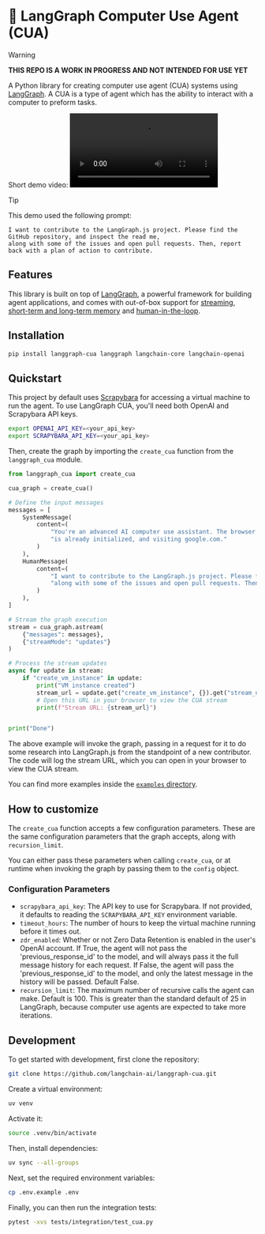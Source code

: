 # 🤖 LangGraph Computer Use Agent (CUA)

> [!WARNING]
> **THIS REPO IS A WORK IN PROGRESS AND NOT INTENDED FOR USE YET**

A Python library for creating computer use agent (CUA) systems using [LangGraph](https://github.com/langchain-ai/langgraph). A CUA is a type of agent which has the ability to interact with a computer to preform tasks.

Short demo video:
<video src="https://github.com/user-attachments/assets/7fd0ab05-fecc-46f5-961b-6624cb254ac2" controls></video>

> [!TIP]
> This demo used the following prompt:
> ```
> I want to contribute to the LangGraph.js project. Please find the GitHub repository, and inspect the read me,
> along with some of the issues and open pull requests. Then, report back with a plan of action to contribute.
> ```

## Features

This library is built on top of [LangGraph](https://github.com/langchain-ai/langgraph), a powerful framework for building agent applications, and comes with out-of-box support for [streaming](https://langchain-ai.github.io/langgraph/how-tos/#streaming), [short-term and long-term memory](https://langchain-ai.github.io/langgraph/concepts/memory/) and [human-in-the-loop](https://langchain-ai.github.io/langgraph/concepts/human_in_the_loop/).

## Installation

```bash
pip install langgraph-cua langgraph langchain-core langchain-openai
```

## Quickstart

This project by default uses [Scrapybara](https://scrapybara.com/) for accessing a virtual machine to run the agent. To use LangGraph CUA, you'll need both OpenAI and Scrapybara API keys.

```bash
export OPENAI_API_KEY=<your_api_key>
export SCRAPYBARA_API_KEY=<your_api_key>
```

Then, create the graph by importing the `create_cua` function from the `langgraph_cua` module.

```python
from langgraph_cua import create_cua

cua_graph = create_cua()

# Define the input messages
messages = [
    SystemMessage(
        content=(
            "You're an advanced AI computer use assistant. The browser you are using "
            "is already initialized, and visiting google.com."
        )
    ),
    HumanMessage(
        content=(
            "I want to contribute to the LangGraph.js project. Please find the GitHub repository, and inspect the read me, "
            "along with some of the issues and open pull requests. Then, report back with a plan of action to contribute."
        )
    ),
]

# Stream the graph execution
stream = cua_graph.astream(
    {"messages": messages},
    {"streamMode": "updates"}
)

# Process the stream updates
async for update in stream:
    if "create_vm_instance" in update:
        print("VM instance created")
        stream_url = update.get("create_vm_instance", {}).get("stream_url")
        # Open this URL in your browser to view the CUA stream
        print(f"Stream URL: {stream_url}")


print("Done")
```

The above example will invoke the graph, passing in a request for it to do some research into LangGraph.js from the standpoint of a new contributor. The code will log the stream URL, which you can open in your browser to view the CUA stream.

You can find more examples inside the [`examples` directory](./examples/).

## How to customize

The `create_cua` function accepts a few configuration parameters. These are the same configuration parameters that the graph accepts, along with `recursion_limit`.

You can either pass these parameters when calling `create_cua`, or at runtime when invoking the graph by passing them to the `config` object.

### Configuration Parameters

- `scrapybara_api_key`: The API key to use for Scrapybara. If not provided, it defaults to reading the
    `SCRAPYBARA_API_KEY` environment variable.
- `timeout_hours`: The number of hours to keep the virtual machine running before it times out.
- `zdr_enabled`: Whether or not Zero Data Retention is enabled in the user's OpenAI account. If True,
    the agent will not pass the 'previous_response_id' to the model, and will always pass it the full
    message history for each request. If False, the agent will pass the 'previous_response_id' to the
    model, and only the latest message in the history will be passed. Default False.
- `recursion_limit`: The maximum number of recursive calls the agent can make. Default is 100. This is
    greater than the standard default of 25 in LangGraph, because computer use agents are expected to
    take more iterations.

## Development

To get started with development, first clone the repository:

```bash
git clone https://github.com/langchain-ai/langgraph-cua.git
```

Create a virtual environment:

```bash
uv venv
```

Activate it:

```bash
source .venv/bin/activate
```

Then, install dependencies:

```bash
uv sync --all-groups
```

Next, set the required environment variables:

```bash
cp .env.example .env
```

Finally, you can then run the integration tests:

```bash
pytest -xvs tests/integration/test_cua.py
```
